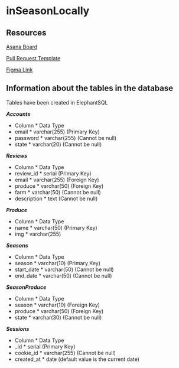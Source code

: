 # inSeasonLocally

## Resources
[Asana Board](https://app.asana.com/0/1204327238436147/board)

[Pull Request Template](https://docs.google.com/document/d/1SmlknRfSks5A4XnwhSCLb7iy5ehZPYxoKkjn27yMBOA/edit?usp=sharing)

[Figma Link](https://www.figma.com/file/j1SDqpdQiOmRuNTQsM4sf2/inseasonlocally?node-id=0-1&t=XZ2O48iIpwkRhlZL-0)

## Information about the tables in the database


 Tables have been created in ElephantSQL
  
 ***Accounts***
 *   Column      *     Data Type
 *   email       *     varchar(255)  (Primary Key)
 *   password    *     varchar(255)  (Cannot be null)
 *   state       *     varchar(20)   (Cannot be null)
  
 ***Reviews***
 *   Column      *     Data Type
 *   review_id   *     serial        (Primary Key)
 *   email       *     varchar(255)  (Foreign Key)
 *   produce     *     varchar(50)   (Foreign Key)
 *   farm        *     varchar(50)   (Cannot be null)
 *   description *     text          (Cannot be null)
  
***Produce***
 *   Column      *     Data Type
 *   name        *     varchar(50)   (Primary Key)
 *   img         *     varchar(255)  
  
***Seasons***
*    Column      *     Data Type
*    season      *     varchar(10)   (Primary Key)
*    start_date  *     varchar(50)   (Cannot be null)
*    end_date    *     varchar(50)   (Cannot be null)
  
***SeasonProduce***
*    Column      *     Data Type
*    season      *     varchar(10)   (Foreign Key)
*    produce     *     varchar(50)   (Foreign Key)
*    state       *     varchar(30)   (Cannot be null)

***Sessions***
*    Column      *     Data Type
*    _id         *     serial        (Primary Key)
*    cookie_id   *     varchar(255)  (Cannot be null)
*    created_at  *     date          (default value is the current date)
 
